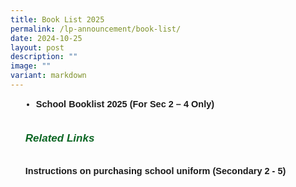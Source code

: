 ```yaml
---
title: Book List 2025
permalink: /lp-announcement/book-list/
date: 2024-10-25
layout: post
description: ""
image: ""
variant: markdown
---
```

<ul style="margin-top:-5px;">
	<li style="font-size:14.5px; line-height:2;margin-left:17px;font-family:sans-serif;"><a href="https://drive.google.com/file/d/1vuoxU9Ca9AtaEVDCQW_X0UkTqD4CA_pn/view?usp=sharing" style="font-size:14.5px; line-height:1.5;font-family:sans-serif;font-weight:bold;text-decoration: none;">School Booklist 2025 (For Sec 2 – 4 Only)</a></li>
	


<h6 style="color:#0B6623;font-family:sans-serif;font-weight:bold;margin-top:30px;"><strong style="font-family:sans-serif;font-size:17px;color:#0B6623;">Related Links</strong></h6>
	<a href="https://drive.google.com/file/d/1__J9lfkEvVQZ7ZAgASIxLBQOmC854ntP/view?usp=sharing" style="font-size:14.5px; line-height:1.5;font-family:sans-serif;font-weight:bold;text-decoration: none;">Instructions on purchasing school uniform (Secondary 2 - 5)</a></ul>